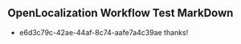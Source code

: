 ## OpenLocalization Workflow Test MarkDown
* e6d3c79c-42ae-44af-8c74-aafe7a4c39ae thanks!

<!--HONumber=Oct16_HO4-->


